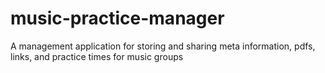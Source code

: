 # music-practice-manager
A management application for storing and sharing meta information, pdfs, links, and practice times for music groups
